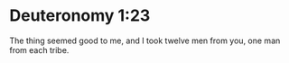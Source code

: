# Deuteronomy 1:23

The thing seemed good to me, and I took twelve men from you, one man from each tribe.
